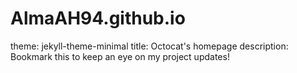 # AlmaAH94.github.io
theme: jekyll-theme-minimal
title: Octocat's homepage
description: Bookmark this to keep an eye on my project updates!

